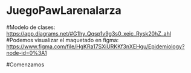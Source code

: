 # JuegoPawLarenaIarza

#Modelo de clases: https://app.diagrams.net/#G1hy_Qqsp1v9g3s0_xeic_Rysk20hZ_ahl
#Podemos visualizar el maquetado en figma: https://www.figma.com/file/HgKRa17SXiURKKf3nXEHgu/Epidemiology?node-id=0%3A1

#Comenzamos
